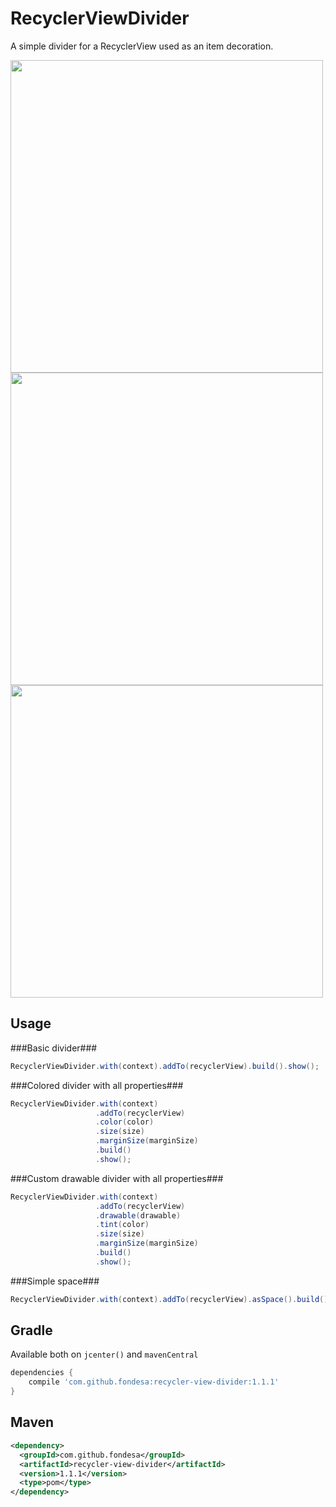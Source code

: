 RecyclerViewDivider
===============

A simple divider for a RecyclerView used as an item decoration.

<img src="https://raw.githubusercontent.com/Fondesa/RecyclerViewDivider/master/screenshot_1.png" height="500">
<img src="https://raw.githubusercontent.com/Fondesa/RecyclerViewDivider/master/screenshot_2.png" height="500">
<img src="https://raw.githubusercontent.com/Fondesa/RecyclerViewDivider/master/screenshot_3.png" height="500">

Usage
------

###Basic divider###

```java
RecyclerViewDivider.with(context).addTo(recyclerView).build().show();
```
###Colored divider with all properties###
```java
RecyclerViewDivider.with(context)
                   .addTo(recyclerView)
                   .color(color)
                   .size(size)
                   .marginSize(marginSize)
                   .build()
                   .show();
```
###Custom drawable divider with all properties###
```java
RecyclerViewDivider.with(context)
                   .addTo(recyclerView)
                   .drawable(drawable)
                   .tint(color)
                   .size(size)
                   .marginSize(marginSize)
                   .build()
                   .show();
```
###Simple space###
```java
RecyclerViewDivider.with(context).addTo(recyclerView).asSpace().build().show();
```

Gradle
------
Available both on ```jcenter()``` and ```mavenCentral```
```gradle
dependencies {
    compile 'com.github.fondesa:recycler-view-divider:1.1.1'
}
```

Maven
------
```xml
<dependency>
  <groupId>com.github.fondesa</groupId>
  <artifactId>recycler-view-divider</artifactId>
  <version>1.1.1</version>
  <type>pom</type>
</dependency>
```